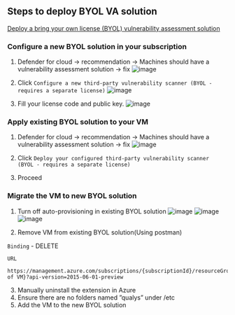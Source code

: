## Steps to deploy BYOL VA solution
[Deploy a bring your own license (BYOL) vulnerability assessment solution](https://learn.microsoft.com/en-us/azure/defender-for-cloud/deploy-vulnerability-assessment-byol-vm)

### Configure a new BYOL solution in your subscription
1. Defender for cloud -> recommendation -> Machines should have a vulnerability assessment solution -> fix
![image](https://user-images.githubusercontent.com/96930989/213363188-c2164819-4b1e-4ac3-8362-c21c0f00025a.png)

2. Click `Configure a new third-party vulnerability scanner (BYOL - requires a separate license)`
![image](https://user-images.githubusercontent.com/96930989/213363249-0c70bfe7-f470-432f-9457-46f7cacbd8c3.png)

3. Fill your license code and public key.
![image](https://user-images.githubusercontent.com/96930989/213363258-3e164de5-cb0a-46f1-95cb-03ccc3d90dc7.png)


### Apply existing BYOL solution to your VM
1. Defender for cloud -> recommendation -> Machines should have a vulnerability assessment solution -> fix
![image](https://user-images.githubusercontent.com/96930989/213402182-bfa3d63a-c330-4304-9000-cb2249601855.png)

2. Click `Deploy your configured third-party vulnerability scanner (BYOL - requires a separate license)`

3. Proceed


### Migrate the VM to new BYOL solution
1. Turn off auto-provisioning in existing BYOL solution
![image](https://user-images.githubusercontent.com/96930989/215679440-2b832156-b5be-49ba-ab19-91707fc54d15.png)
![image](https://user-images.githubusercontent.com/96930989/215679303-90b07626-ce66-49ee-beb0-005122ffb93d.png)
![image](https://user-images.githubusercontent.com/96930989/215679331-bd66f99f-b077-4ecf-b916-b6a227c87315.png)

2. Remove VM from existing BYOL solution(Using postman)

`Binding` - DELETE

`URL`
```
https://management.azure.com/subscriptions/{subscriptionId}/resourceGroups/{RGName}/providers/Microsoft.Security/locations/{subscriptionLocation}/securitySolutions/{solutionName}/protectedResources/{azureResourceId of VM}?api-version=2015-06-01-preview
```

3. Manually uninstall the extension in Azure
4. Ensure there are no folders named ”qualys” under /etc
5. Add the VM to the new BYOL solution
